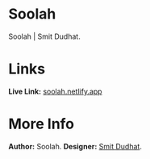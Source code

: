 # Soolah
Soolah | Smit Dudhat. 

# Links
<b>Live Link:</b> <a href="soolah.netlify.app" target="_blank">soolah.netlify.app</a>

# More Info
<b>Author:</b> Soolah.
<b>Designer:</b> <a href="https://smit-dudhat.myshopify.com/" target="_blank">Smit Dudhat</a>.